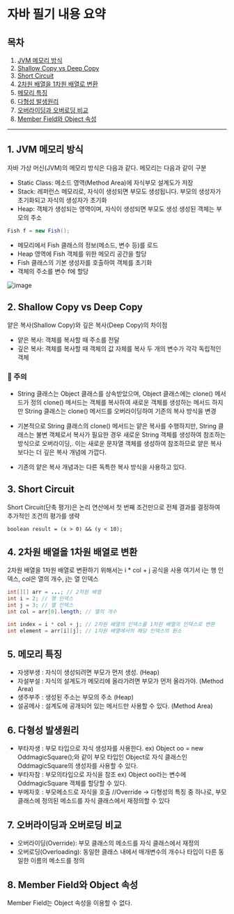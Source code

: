 # 자바 필기 내용 요약

## 목차

1. [JVM 메모리 방식](#1-jvm-메모리-방식)
2. [Shallow Copy vs Deep Copy](#2-shallow-copy-vs-deep-copy)
3. [Short Circuit](#3-short-circuit)
4. [2차원 배열을 1차원 배열로 변환](#4-2차원-배열을-1차원-배열로-변환)
5. [메모리 특징](#5-메모리-특징)
6. [다형성 발생원리](#6-다형성-발생원리)
7. [오버라이딩과 오버로딩 비교](#7-오버라이딩과-오버로딩-비교)
8. [Member Field와 Object 속성](#8-member-field와-object-속성)

---

## 1. JVM 메모리 방식

자바 가상 머신(JVM)의 메모리 방식은 다음과 같다. 메모리는 다음과 같이 구분

- Static Class: 메소드 영역(Method Area)에 자식부모 설계도가 저장
- Stack: 레퍼런스 메모리로, 자식이 생성되면 부모도 생성됩니다. 부모의 생성자가 초기화되고 자식의 생성자가 초기화
- Heap: 객체가 생성되는 영역이며, 자식이 생성되면 부모도 생성 생성된 객체는 부모의 주소

```java
Fish f = new Fish();
```
- 메모리에서 Fish 클래스의 정보(메소드, 변수 등)를 로드
- Heap 영역에 Fish 객체를 위한 메모리 공간을 할당
- Fish 클래스의 기본 생성자를 호출하여 객체를 초기화
- 객체의 주소를 변수 f에 할당

  
![image](https://github.com/SeokJuGo/SSAFY_TIL/assets/116260619/14765d34-a6dc-4d9f-9ce8-ed643a0366fd)

## 2. Shallow Copy vs Deep Copy

얕은 복사(Shallow Copy)와 깊은 복사(Deep Copy)의 차이점

- 얕은 복사: 객체를 복사할 때 주소를 전달
- 깊은 복사: 객체를 복사할 때 객체의 값 자체를 복사 두 개의 변수가 각각 독립적인 객체

### 📣 주의

- String 클래스는 Object 클래스를 상속받았으며, Object 클래스에는 clone() 메서드가 정의 clone() 메서드는 객체를 복사하여 새로운 객체를 생성하는 메서드 하지만 String 클래스는 clone() 메서드를 오버라이딩하여 기존의 복사 방식을 변경

- 기본적으로 String 클래스의 clone() 메서드는 얕은 복사를 수행하지만, String 클래스는 불변 객체로서 복사가 필요한 경우 새로운 String 객체를 생성하여 참조하는 방식으로 오버라이딩,. 이는 새로운 문자열 객체를 생성하여 참조하므로 얕은 복사보다는 더 깊은 복사 개념에 가깝다.

- 기존의 얕은 복사 개념과는 다른 독특한 복사 방식을 사용하고 있다.

## 3. Short Circuit

Short Circuit(단축 평가)은 논리 연산에서 첫 번째 조건만으로 전체 결과를 결정하여 추가적인 조건의 평가를 생략
```
boolean result = (x > 0) && (y < 10);
```
## 4. 2차원 배열을 1차원 배열로 변환

2차원 배열을 1차원 배열로 변환하기 위해서는 i * col + j 공식을 사용 여기서 i는 행 인덱스, col은 열의 개수, j는 열 인덱스
```java
int[][] arr = ...; // 2차원 배열
int i = 2; // 행 인덱스
int j = 3; // 열 인덱스
int col = arr[0].length; // 열의 개수

int index = i * col + j; // 2차원 배열의 인덱스를 1차원 배열의 인덱스로 변환
int element = arr[i][j]; // 1차원 배열에서의 해당 인덱스의 원소
```
## 5. 메모리 특징

- 자생부생 : 자식이 생성되려면 부모가 먼저 생성. (Heap)
- 자설부설 : 자식의 설계도가 메모리에 올라가려면 부모가 먼저 올라가야. (Method Area)
- 생주부주 : 생성된 주소는 부모의 주소 (Heap)
- 설공메사 : 설계도에 공개되어 있는 메서드만 사용할 수 있다. (Method Area)

## 6. 다형성 발생원리

- 부타자생 : 부모 타입으로 자식 생성자를 사용한다. ex) Object oo = new OddmagicSquare();와 같이 부모 타입인 Object로 자식 클래스인 OddmagicSquare의 생성자를 사용할 수 있다.
- 부타자참 : 부모의타입으로 자식을 참조 ex) Object oo라는 변수에 OddmagicSquare 객체를 할당할 수 있다.
- 부메자호 : 부모메소드로 자식을 호출 //Override -> 다형성의 특징 중 하나로, 부모 클래스에 정의된 메소드를 자식 클래스에서 재정의할 수 있다

## 7. 오버라이딩과 오버로딩 비교

- 오버라이딩(Override): 부모 클래스의 메소드를 자식 클래스에서 재정의
- 오버로딩(Overloading): 동일한 클래스 내에서 매개변수의 개수나 타입이 다른 동일한 이름의 메소드를 정의

## 8. Member Field와 Object 속성

Member Field는 Object 속성을 이용할 수 없다.
